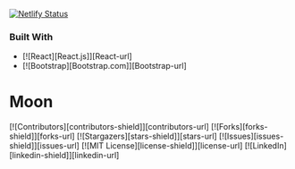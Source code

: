 [![Netlify Status](https://api.netlify.com/api/v1/badges/e82660c3-f514-41d5-875b-57766ec81b19/deploy-status)](https://app.netlify.com/sites/teal-treacle-be052e/deploys)

### Built With
* [![React][React.js]][React-url]
* [![Bootstrap][Bootstrap.com]][Bootstrap-url]

<h1> Moon </h1>



<!-- PROJECT SHIELDS -->
<!--
*** I'm using markdown "reference style" links for readability.
*** Reference links are enclosed in brackets [ ] instead of parentheses ( ).
*** See the bottom of this document for the declaration of the reference variables
*** for contributors-url, forks-url, etc. This is an optional, concise syntax you may use.
*** https://www.markdownguide.org/basic-syntax/#reference-style-links
-->
[![Contributors][contributors-shield]][contributors-url]
[![Forks][forks-shield]][forks-url]
[![Stargazers][stars-shield]][stars-url]
[![Issues][issues-shield]][issues-url]
[![MIT License][license-shield]][license-url]
[![LinkedIn][linkedin-shield]][linkedin-url]